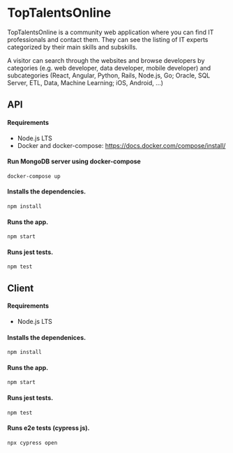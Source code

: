 # TopTalentsOnline

TopTalentsOnline is a community web application where you can find IT professionals and contact them. They can see the listing of IT experts categorized by their main skills and subskills.

A visitor can search through the websites and browse developers by categories (e.g. web developer, data developer, mobile developer) and subcategories (React, Angular, Python, Rails, Node.js, Go; Oracle, SQL Server, ETL, Data, Machine Learning; iOS, Android, ...)


## API

#### Requirements
 - Node.js LTS
 - Docker and docker-compose: https://docs.docker.com/compose/install/

#### Run MongoDB server using docker-compose
```
docker-compose up
```

#### Installs the dependencies.
```
npm install
```

#### Runs the app.

```
npm start
```

#### Runs jest tests.

```
npm test
```

## Client

#### Requirements
 - Node.js LTS

#### Installs the dependenices.
```
npm install
```


#### Runs the app.
```
npm start
```

#### Runs jest tests.
```
npm test
```

#### Runs e2e tests (cypress js).
```
npx cypress open
```